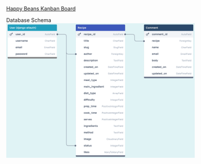 
[Happy Beans Kanban Board](https://github.com/users/ShizukaDonaghue/projects/11/views/1)



Database Schema  
<img src="docs/images/database-schema.png" width=700>